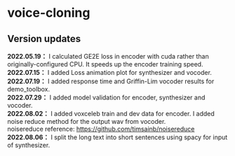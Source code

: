 # voice-cloning
## Version updates
**2022.05.19：** I calculated GE2E loss in encoder with cuda rather than originally-configured CPU. It speeds up the encoder training speed.<br>
**2022.07.15：** I added Loss animation plot for synthesizer and vocoder.<br>
**2022.07.19：** I added response time and Griffin-Lim vocoder results for demo_toolbox.<br>
**2022.07.29：** I added model validation for encoder, synthesizer and vocoder.<br>
**2022.08.02：** I added voxceleb train and dev data for encoder. I added noise reduce method for the output wav from vocoder.<br>
noisereduce reference: https://github.com/timsainb/noisereduce<br>
**2022.08.06：** I split the long text into short sentences using spacy for input of synthesizer.
